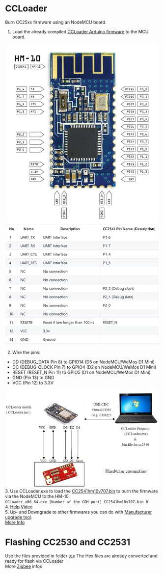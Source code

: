 CCLoader
========

Burn CC25xx firmware using an NodeMCU board.

1. Load the already compiled [CCLoader Arduino firmware](/Bin/CCLoader_Arduino.bin) to the MCU board.

  ![image](hm-10-pinout.png)
  ![image](cc2541_pin.png)
  
2. Wire the pins:  
  - DD (DEBUG_DATA Pin 8) to GPIO14 (D5 on NodeMCU/WeMos D1 Mini) <br>
  - DC (DEBUG_CLOCK Pin 7) to GPIO4 (D2 on NodeMCU/WeMos D1 Mini) <br>
  - RESET (RESET_N Pin 11) to GPIO5 (D1 on NodeMCU/WeMos D1 Mini) <br>
  - GND (Pin 13) to GND <br>
  - VCC (Pin 12) to 3.3V <br>

  ![image](CCLoader.jpg)
3. Use CCLoader.exe to load the [CC2541hm10v707.bin](/Bin/CC2541hm10v707.bin) to burn the firmware via the NodeMCU to the HM-10 <br>
   `CCLoader_x86_64.exe [Number of the COM port] CC2541hm10v707.bin 0` <br>
4. [Help Video](https://www.youtube.com/watch?v=ez3491-v8Og&lc=z23dzv5wvxrkghouvacdp43beqjns0ivud2tbkcab1xw03c010c.1542030938199060) <br>
5. Up- and Downgrade to other firmwares you can do with [Manufacturer upgrade tool](http://www.jnhuamao.cn/download_rom_en.asp?id=). <br>
[More Info](https://forum.arduino.cc/index.php?topic=393655.0)<br>  

Flashing CC2530 and CC2531
==========================
Use the files provided in folder [`Bin`](/Bin) The Hex files are already converted and ready for flash via CCLoader<br>
More [Zigbee](https://www.zigbee2mqtt.io/information/alternative_flashing_methods.html) infos
